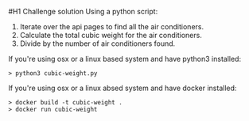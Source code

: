 #H1 Challenge solution
Using a python script:
1. Iterate over the api pages to find all the air conditioners.
2. Calculate the total cubic weight for the air conditioners.
3. Divide by the number of air conditioners found.

If you're using osx or a linux based system and have python3 installed:
```
> python3 cubic-weight.py
```

If you're using osx or a linux absed system and have docker installed:
```
> docker build -t cubic-weight .
> docker run cubic-weight
```
